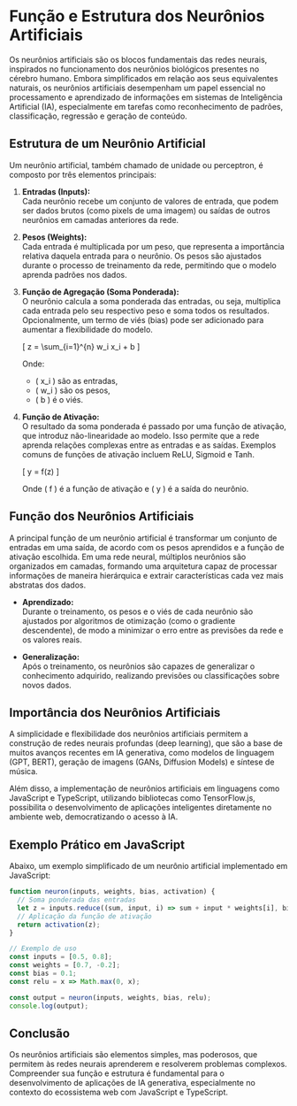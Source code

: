 # Função e Estrutura dos Neurônios Artificiais

Os neurônios artificiais são os blocos fundamentais das redes neurais, inspirados no funcionamento dos neurônios biológicos presentes no cérebro humano. Embora simplificados em relação aos seus equivalentes naturais, os neurônios artificiais desempenham um papel essencial no processamento e aprendizado de informações em sistemas de Inteligência Artificial (IA), especialmente em tarefas como reconhecimento de padrões, classificação, regressão e geração de conteúdo.

## Estrutura de um Neurônio Artificial

Um neurônio artificial, também chamado de unidade ou perceptron, é composto por três elementos principais:

1. **Entradas (Inputs):**  
   Cada neurônio recebe um conjunto de valores de entrada, que podem ser dados brutos (como pixels de uma imagem) ou saídas de outros neurônios em camadas anteriores da rede.

2. **Pesos (Weights):**  
   Cada entrada é multiplicada por um peso, que representa a importância relativa daquela entrada para o neurônio. Os pesos são ajustados durante o processo de treinamento da rede, permitindo que o modelo aprenda padrões nos dados.

3. **Função de Agregação (Soma Ponderada):**  
   O neurônio calcula a soma ponderada das entradas, ou seja, multiplica cada entrada pelo seu respectivo peso e soma todos os resultados. Opcionalmente, um termo de viés (bias) pode ser adicionado para aumentar a flexibilidade do modelo.

   \[
   z = \sum_{i=1}^{n} w_i x_i + b
   \]

   Onde:
   - \( x_i \) são as entradas,
   - \( w_i \) são os pesos,
   - \( b \) é o viés.

4. **Função de Ativação:**  
   O resultado da soma ponderada é passado por uma função de ativação, que introduz não-linearidade ao modelo. Isso permite que a rede aprenda relações complexas entre as entradas e as saídas. Exemplos comuns de funções de ativação incluem ReLU, Sigmoid e Tanh.

   \[
   y = f(z)
   \]

   Onde \( f \) é a função de ativação e \( y \) é a saída do neurônio.

## Função dos Neurônios Artificiais

A principal função de um neurônio artificial é transformar um conjunto de entradas em uma saída, de acordo com os pesos aprendidos e a função de ativação escolhida. Em uma rede neural, múltiplos neurônios são organizados em camadas, formando uma arquitetura capaz de processar informações de maneira hierárquica e extrair características cada vez mais abstratas dos dados.

- **Aprendizado:**  
  Durante o treinamento, os pesos e o viés de cada neurônio são ajustados por algoritmos de otimização (como o gradiente descendente), de modo a minimizar o erro entre as previsões da rede e os valores reais.

- **Generalização:**  
  Após o treinamento, os neurônios são capazes de generalizar o conhecimento adquirido, realizando previsões ou classificações sobre novos dados.

## Importância dos Neurônios Artificiais

A simplicidade e flexibilidade dos neurônios artificiais permitem a construção de redes neurais profundas (deep learning), que são a base de muitos avanços recentes em IA generativa, como modelos de linguagem (GPT, BERT), geração de imagens (GANs, Diffusion Models) e síntese de música.

Além disso, a implementação de neurônios artificiais em linguagens como JavaScript e TypeScript, utilizando bibliotecas como TensorFlow.js, possibilita o desenvolvimento de aplicações inteligentes diretamente no ambiente web, democratizando o acesso à IA.

## Exemplo Prático em JavaScript

Abaixo, um exemplo simplificado de um neurônio artificial implementado em JavaScript:

```javascript
function neuron(inputs, weights, bias, activation) {
  // Soma ponderada das entradas
  let z = inputs.reduce((sum, input, i) => sum + input * weights[i], bias);
  // Aplicação da função de ativação
  return activation(z);
}

// Exemplo de uso
const inputs = [0.5, 0.8];
const weights = [0.7, -0.2];
const bias = 0.1;
const relu = x => Math.max(0, x);

const output = neuron(inputs, weights, bias, relu);
console.log(output);
```

## Conclusão

Os neurônios artificiais são elementos simples, mas poderosos, que permitem às redes neurais aprenderem e resolverem problemas complexos. Compreender sua função e estrutura é fundamental para o desenvolvimento de aplicações de IA generativa, especialmente no contexto do ecossistema web com JavaScript e TypeScript.